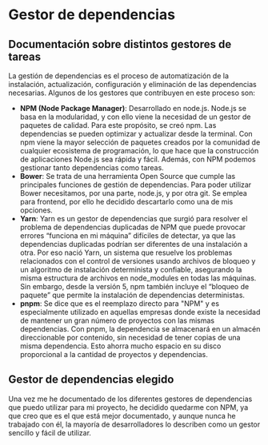 # Gestor de dependencias
## Documentación sobre distintos gestores de tareas

La gestión de dependencias es el proceso de automatización de la instalación, actualización, configuración y eliminación de las dependencias necesarias.
Algunos de los gestores que contribuyen en este proceso son:

* **NPM (Node Package Manager)**: Desarrollado en node.js. Node.js se basa en la modularidad, y con ello viene la necesidad de un gestor de paquetes de calidad. Para este propósito, se creó npm. Las dependencias se pueden optimizar y actualizar desde la terminal. Con npm viene la mayor selección de paquetes creados por la comunidad de cualquier ecosistema de programación, lo que hace que la construcción de aplicaciones Node.js sea rápida y fácil. Además, con NPM podemos gestionar tanto dependencias como tareas.
* **Bower**: Se trata de una herramienta Open Source que cumple las principales
funciones de gestión de dependencias. Para poder utilizar Bower necesitamos, por una parte, node.js, y por otra git. Se emplea para frontend, por ello he decidido descartarlo como una de mis opciones.
* **Yarn**: Yarn es un gestor de dependencias que surgió para resolver el problema de dependencias duplicadas de NPM que puede provocar errores “funciona en mi máquina” difíciles de detectar, ya que las dependencias duplicadas podrían ser diferentes de una instalación a otra. Por eso nació Yarn, un sistema que resuelve los problemas relacionados con el control de versiones usando archivos de bloqueo y un algoritmo de instalación determinista y confiable, asegurando la misma estructura de archivos en node_modules en todas las máquinas. Sin embargo, desde la versión 5, npm también incluye el “bloqueo de paquete” que permite la instalación de dependencias deterministas.
* **pnpm**: Se dice que es el reemplazo directo para "NPM" y es especialmente utilizado en aquellas empresas donde existe la necesidad de mantener un gran número de proyectos con las mismas dependencias. Con pnpm, la dependencia se almacenará en un almacén direccionable por contenido, sin necesidad de tener copias de una misma dependencia. Esto ahorra mucho espacio en su disco proporcional a la cantidad de proyectos y dependencias.

## Gestor de dependencias elegido

Una vez me he documentado de los diferentes gestores de dependencias que puedo utilizar para mi proyecto, he decidido quedarme con NPM, ya que creo que es el que está mejor documentado, y aunque nunca he trabajado con él, la mayoría de desarrolladores lo describen como un gestor sencillo y fácil de utilizar. 